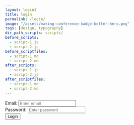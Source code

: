 ```yaml
---
layout: login1
title: login
permalink: /login/
image: "/assets/making-conference-badge-better-hero.png"
tags: [design, typography]
dir_path_scripts: scripts/
before_scripts:
  - script-1.js
  - script-2.js
before_scriptfiles:
  - script-1.md
  - script-2.md
after_scripts:
  - script-1.js
  - script-2.js
after_scriptfiles:
  - script-1.md
  - script-2.md
---
```

<form action="" method="post" id="frmLogin">
<div class="form-group">
        <label for="email">Email:</label>
        <input type="email" class="form-control" id="email" placeholder="Enter email" name="email">
</div>
<div class="form-group">
        <label for="pwd">Password:</label>
        <input type="password" class="form-control" id="password" placeholder="Enter password" name="password">
</div>
	<input type="button" name="save" class="btn btn-primary" value="Login" id="butlogin">
</form>
<div id="output"><div id="messageBoxId"></div></div>